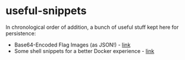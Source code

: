 # useful-snippets

In chronological order of addition, a bunch of useful stuff kept here for persistence:

* Base64-Encoded Flag Images (as JSON!) - [link](base64CountriesFlagJson)
* Some shell snippets for a better Docker experience - [link](docker-bashrc)
